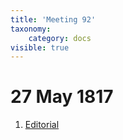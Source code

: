 ```yaml
---
title: 'Meeting 92'
taxonomy:
    category: docs
visible: true
---
```


# 27 May 1817

1. [Editorial](editorial)  
